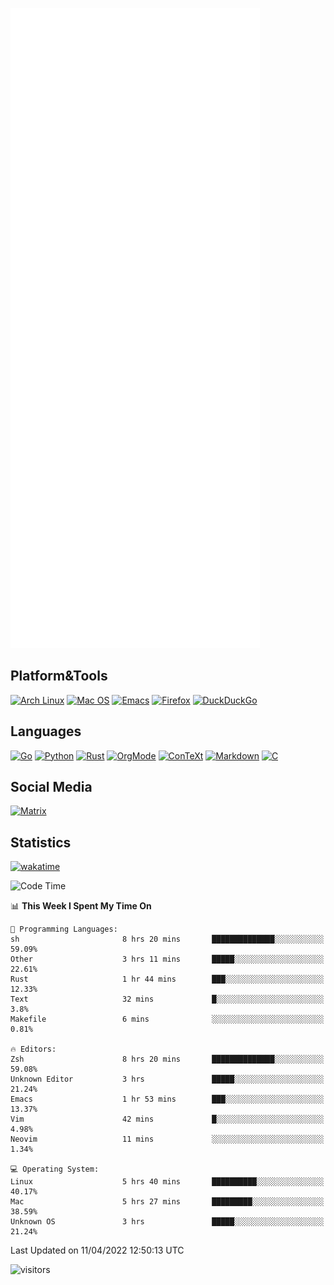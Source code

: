 ![Metrics](https://github.com/SteamedFish/SteamedFish/blob/master/github-metrics.svg)

## Platform&Tools

[![Arch Linux](https://img.shields.io/badge/ArchLinux-1793D1?logo=arch-linux&logoColor=fff&style=flat-square)](https://archlinux.org/)
[![Mac OS](https://img.shields.io/badge/MacOS-000000?style=flat-square&logo=macos&logoColor=F0F0F0)](https://www.apple.com/macos/)
[![Emacs](https://img.shields.io/badge/Emacs-%237F5AB6.svg?&style=flat-square&logo=gnu-emacs&logoColor=white)](https://www.gnu.org/software/emacs/)
[![Firefox](https://img.shields.io/badge/Firefox-FF7139?style=flat-square&logo=Firefox-Browser&logoColor=white)](https://firefox.com/)
[![DuckDuckGo](https://img.shields.io/badge/DuckDuckGo-DE5833?style=flat-square&logo=DuckDuckGo&logoColor=white)](https://duckduckgo.com/)

## Languages

[![Go](https://img.shields.io/badge/Golang-%2300ADD8.svg?style=flat-square&logo=go&logoColor=white)](https://golang.org/)
[![Python](https://img.shields.io/badge/Python-3670A0?style=flat-square&logo=python&logoColor=ffdd54)](https://www.python.org/)
[![Rust](https://img.shields.io/badge/Rust-%23000000.svg?style=flat-square&logo=rust&logoColor=white)](https://www.rust-lang.org/)
[![OrgMode](https://img.shields.io/badge/OrgMode-%23000000.svg?style=flat-square&logo=org&logoColor=white)](https://orgmode.org/)
[![ConTeXt](https://img.shields.io/badge/ConTeXt-%23008080.svg?style=flat-square&logo=latex&logoColor=white)](https://contextgarden.net/)
[![Markdown](https://img.shields.io/badge/MarkDown-%23000000.svg?style=flat-square&logo=markdown&logoColor=white)](https://daringfireball.net/projects/markdown/)
[![C](https://img.shields.io/badge/C-%2300599C.svg?style=flat-square&logo=c&logoColor=white)](https://www.iso.org/standard/74528.html)

## Social Media

[![Matrix](https://img.shields.io/badge/SteamedFish-2CA5E0?style=social&logo=matrix&logoColor=black)](https://matrix.to/#/@i:steamedfish.org)

## Statistics
[![wakatime](https://wakatime.com/badge/user/168280d6-fcf2-4b4f-ad3a-dc4612f35b38.svg)](https://wakatime.com/@168280d6-fcf2-4b4f-ad3a-dc4612f35b38)

<!--START_SECTION:waka-->
![Code Time](http://img.shields.io/badge/Code%20Time-1%2C737%20hrs%2058%20mins-blue)

📊 **This Week I Spent My Time On** 

```text
💬 Programming Languages: 
sh                       8 hrs 20 mins       ██████████████░░░░░░░░░░░   59.09% 
Other                    3 hrs 11 mins       █████░░░░░░░░░░░░░░░░░░░░   22.61% 
Rust                     1 hr 44 mins        ███░░░░░░░░░░░░░░░░░░░░░░   12.33% 
Text                     32 mins             █░░░░░░░░░░░░░░░░░░░░░░░░   3.8% 
Makefile                 6 mins              ░░░░░░░░░░░░░░░░░░░░░░░░░   0.81%

🔥 Editors: 
Zsh                      8 hrs 20 mins       ██████████████░░░░░░░░░░░   59.08% 
Unknown Editor           3 hrs               █████░░░░░░░░░░░░░░░░░░░░   21.24% 
Emacs                    1 hr 53 mins        ███░░░░░░░░░░░░░░░░░░░░░░   13.37% 
Vim                      42 mins             █░░░░░░░░░░░░░░░░░░░░░░░░   4.98% 
Neovim                   11 mins             ░░░░░░░░░░░░░░░░░░░░░░░░░   1.34%

💻 Operating System: 
Linux                    5 hrs 40 mins       ██████████░░░░░░░░░░░░░░░   40.17% 
Mac                      5 hrs 27 mins       █████████░░░░░░░░░░░░░░░░   38.59% 
Unknown OS               3 hrs               █████░░░░░░░░░░░░░░░░░░░░   21.24%

```


 Last Updated on 11/04/2022 12:50:13 UTC
<!--END_SECTION:waka-->

![visitors](https://visitor-badge.laobi.icu/badge?page_id=SteamedFish.SteamedFish)
